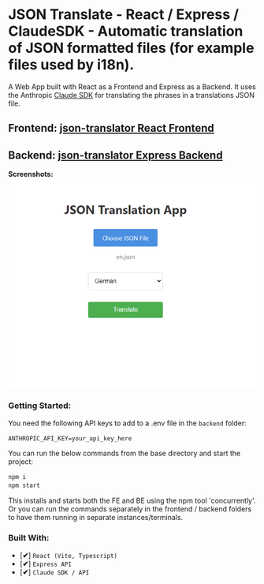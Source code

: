 # JSON Translate - React / Express / ClaudeSDK - Automatic translation of JSON formatted files (for example files used by i18n).
A Web App built with React as a Frontend and Express as a Backend. It uses the Anthropic [Claude SDK](https://docs.anthropic.com/en/api/client-sdks) for translating the phrases in a translations JSON file.

## Frontend: [json-translator React Frontend](https://github.com/ivaaak/json-translator/tree/main/frontend)
## Backend: [json-translator Express Backend](https://github.com/ivaaak/json-translator/tree/main/backend)

**Screenshots:**
<img src="https://github.com/ivaaak/JSON-Translator/blob/main/frontend/public/screenshots/1.png?raw=true"></img>

### Getting Started:
You need the following API keys to add to a .env file in the `backend` folder:
```cmd
ANTHROPIC_API_KEY=your_api_key_here
```

You can run the below commands from the base directory and start the project:
```cmd
npm i
npm start
```
This installs and starts both the FE and BE using the npm tool 'concurrently'. Or you can run the commands separately in the frontend / backend folders to have them running in separate instances/terminals.

### Built With:
-  [**✔**]  `React (Vite, Typescript)`
-  [**✔**]  `Express API`
-  [**✔**]  `Claude SDK / API`
